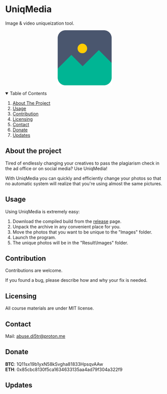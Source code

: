 # UniqMedia

Image & video uniqueization tool.

<p align="center">
  <a href="https://github.com/p4rab3llum">
    <img src="https://github.com/p4rab3llum/uniq-media/blob/main/icon.png" alt="Logo" width="175" height="175">
  </a>
<p align="center">

<!-- TABLE OF CONTENTS -->
<details open="open">
  <summary>Table of Contents</summary>
  <ol>
    <li><a href="#About-the-project">About The Project</a></li>
    <li><a href="#Usage">Usage</a></li>
    <li><a href="#Contribution">Contribution</a></li>
    <li><a href="#Licensing">Licensing</a></li>
    <li><a href="#Contact">Contact</a></li>
    <li><a href="#Donate">Donate</a></li>
    <li><a href="#Updates">Updates</a></li>
  </ol>
</details>

<!-- ABOUT THE PROJECT -->
## About the project

Tired of endlessly changing your creatives to pass the plagiarism check in the ad office or on social media? Use UniqMedia!

With UniqMedia you can quickly and efficiently change your photos so that no automatic system will realize that you're using almost the same pictures.

<!-- USAGE -->
## Usage

Using UniqMedia is extremely easy:

1. Download the compiled build from the [release]() page.
2. Unpack the archive in any convenient place for you.
3. Move the photos that you want to be unique to the "Images" folder.
4. Launch the program.
5. The unique photos will be in the "Result\Images" folder.

<!-- CONTRIBUTION -->
## Contribution

Contributions are welcome.

If you found a bug, please describe how and why your fix is needed.

<!-- LICENSING -->
## Licensing

All course materials are under MIT license.

<!-- CONTACT -->
## Contact

Mail: [abuse.di5tr@proton.me](mailto:abuse.di5tr@proton.me)  

<!-- DONATE -->
## Donate

**BTC**: 1Q11sx19b1yxN58kSvgha81833HpsqvAAw  
**ETH**: 0x85cbc8130f5ca1634633135aa4ad79f304a322f9  

<!-- UPDATES -->
## Updates